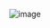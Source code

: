 ![image](https://github.com/Bharathi-raja-pbr/Event-Management-System/assets/76565518/8eaf3db5-8d4e-4f3a-965c-24f24c0329af)
